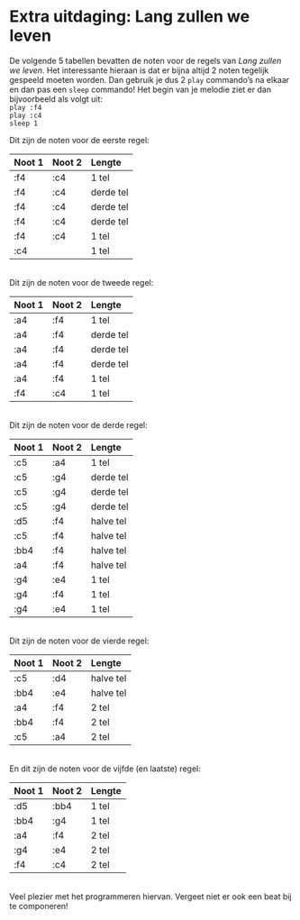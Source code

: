 # Extra uitdaging: Lang zullen we leven

De volgende 5 tabellen bevatten de noten voor de regels van *Lang zullen we leven*. Het interessante hieraan is dat er bijna altijd 2 noten tegelijk gespeeld moeten worden. Dan gebruik je dus 2 `play` commando’s na elkaar en dan pas een `sleep` commando! Het begin van je melodie ziet er dan bijvoorbeeld als volgt uit:  
`play :f4`  
`play :c4`  
`sleep 1`

Dit zijn de noten voor de eerste regel:

| **Noot 1** | **Noot 2** | **Lengte** |
|:---------- |:---------- |:---------- |
| :f4        | :c4        | 1 tel      |
| :f4        | :c4        | derde tel  |
| :f4        | :c4        | derde tel  |
| :f4        | :c4        | derde tel  |
| :f4        | :c4        | 1 tel      |
| :c4        |            | 1 tel      |  

<br/>
Dit zijn de noten voor de tweede regel:

| **Noot 1** | **Noot 2** | **Lengte** |
|:---------- |:---------- |:---------- |
| :a4        | :f4        | 1 tel      |
| :a4        | :f4        | derde tel  |
| :a4        | :f4        | derde tel  |
| :a4        | :f4        | derde tel  |
| :a4        | :f4        | 1 tel      |
| :f4        | :c4        | 1 tel      |  

<br/>
Dit zijn de noten voor de derde regel:

| **Noot 1** | **Noot 2** | **Lengte** |
|:---------- |:---------- |:---------- |
| :c5        | :a4        | 1 tel      |
| :c5        | :g4        | derde tel  |
| :c5        | :g4        | derde tel  |
| :c5        | :g4        | derde tel  |
| :d5        | :f4        | halve tel  |
| :c5        | :f4        | halve tel  |
| :bb4       | :f4        | halve tel  |
| :a4        | :f4        | halve tel  |
| :g4        | :e4        | 1 tel      |
| :g4        | :f4        | 1 tel      |
| :g4        | :e4        | 1 tel      |  

<br/>
Dit zijn de noten voor de vierde regel:

| **Noot 1** | **Noot 2** | **Lengte** |
|:---------- |:---------- |:---------- |
| :c5        | :d4        | halve tel  |
| :bb4       | :e4        | halve tel  |
| :a4        | :f4        | 2 tel      |
| :bb4       | :f4        | 2 tel      |
| :c5        | :a4        | 2 tel      |  

<br/>
En dit zijn de noten voor de vijfde (en laatste) regel:

| **Noot 1** | **Noot 2** | **Lengte** |
|:---------- |:---------- |:---------- |
| :d5        | :bb4       | 1 tel      |
| :bb4       | :g4        | 1 tel      |
| :a4        | :f4        | 2 tel      |
| :g4        | :e4        | 2 tel      |
| :f4        | :c4        | 2 tel      |  

<br/>
Veel plezier met het programmeren hiervan. Vergeet niet er ook een beat bij te componeren!
